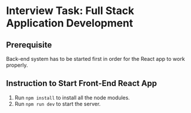 # Interview Task: Full Stack Application Development
## Prerequisite
Back-end system has to be started first in order for the React app to work properly.

## Instruction to Start Front-End React App
1. Run `npm install` to install all the node modules.
2. Run `npm run dev` to start the server.
